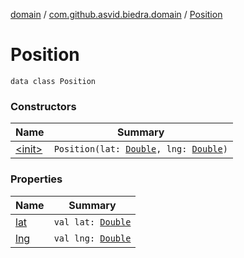 [domain](../../index.md) / [com.github.asvid.biedra.domain](../index.md) / [Position](./index.md)

# Position

`data class Position`

### Constructors

| Name | Summary |
|---|---|
| [&lt;init&gt;](-init-.md) | `Position(lat: `[`Double`](https://kotlinlang.org/api/latest/jvm/stdlib/kotlin/-double/index.html)`, lng: `[`Double`](https://kotlinlang.org/api/latest/jvm/stdlib/kotlin/-double/index.html)`)` |

### Properties

| Name | Summary |
|---|---|
| [lat](lat.md) | `val lat: `[`Double`](https://kotlinlang.org/api/latest/jvm/stdlib/kotlin/-double/index.html) |
| [lng](lng.md) | `val lng: `[`Double`](https://kotlinlang.org/api/latest/jvm/stdlib/kotlin/-double/index.html) |
